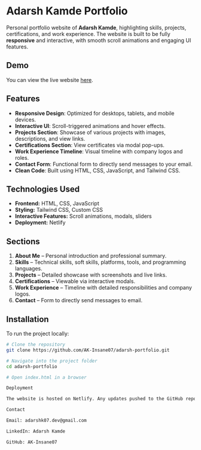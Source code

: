 # Adarsh Kamde Portfolio

Personal portfolio website of **Adarsh Kamde**, highlighting skills, projects, certifications, and work experience. The website is built to be fully **responsive** and interactive, with smooth scroll animations and engaging UI features.

## Demo
You can view the live website [here](https://your-netlify-link.netlify.app).

## Features
- **Responsive Design**: Optimized for desktops, tablets, and mobile devices.
- **Interactive UI**: Scroll-triggered animations and hover effects.
- **Projects Section**: Showcase of various projects with images, descriptions, and view links.
- **Certifications Section**: View certificates via modal pop-ups.
- **Work Experience Timeline**: Visual timeline with company logos and roles.
- **Contact Form**: Functional form to directly send messages to your email.
- **Clean Code**: Built using HTML, CSS, JavaScript, and Tailwind CSS.

## Technologies Used
- **Frontend:** HTML, CSS, JavaScript
- **Styling:** Tailwind CSS, Custom CSS
- **Interactive Features:** Scroll animations, modals, sliders
- **Deployment:** Netlify

## Sections
1. **About Me** – Personal introduction and professional summary.
2. **Skills** – Technical skills, soft skills, platforms, tools, and programming languages.
3. **Projects** – Detailed showcase with screenshots and live links.
4. **Certifications** – Viewable via interactive modals.
5. **Work Experience** – Timeline with detailed responsibilities and company logos.
6. **Contact** – Form to directly send messages to email.

## Installation
To run the project locally:

```bash
# Clone the repository
git clone https://github.com/AK-Insane07/adarsh-portfolio.git

# Navigate into the project folder
cd adarsh-portfolio

# Open index.html in a browser

Deployment

The website is hosted on Netlify. Any updates pushed to the GitHub repository can automatically deploy if connected to Netlify.

Contact

Email: adarshk07.dev@gmail.com

LinkedIn: Adarsh Kamde

GitHub: AK-Insane07
